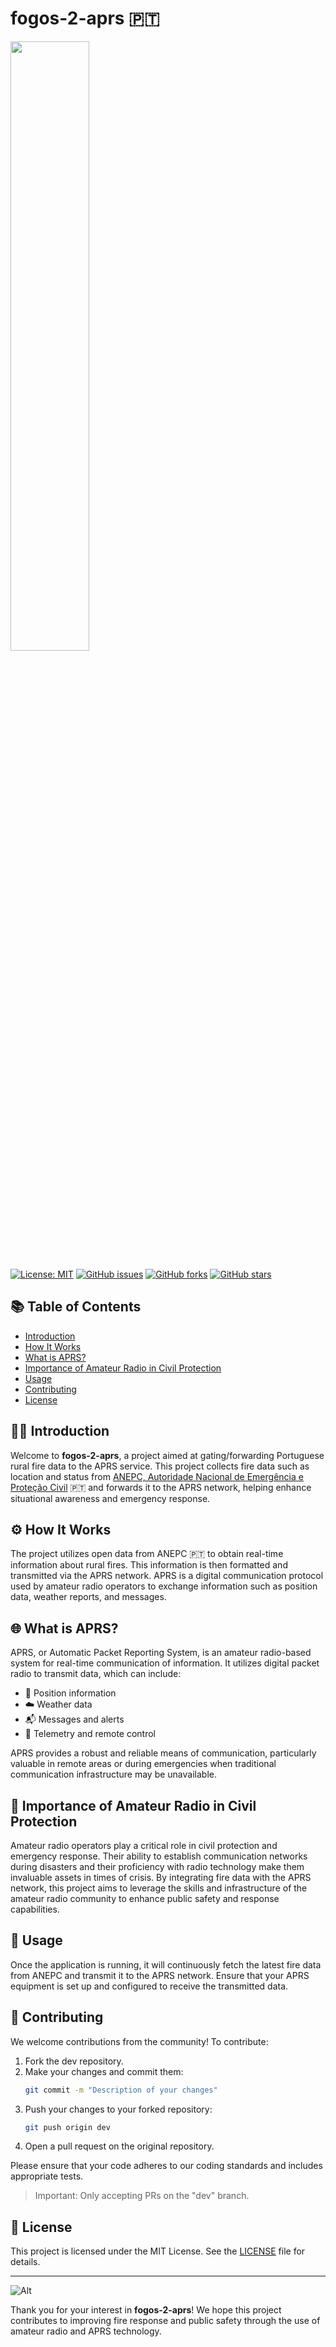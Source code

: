 # fogos-2-aprs 🇵🇹
<img src="https://i.postimg.cc/MHkJNQTS/fogos2aprs.png" width="50%" height="50%">

[![License: MIT](https://img.shields.io/badge/License-MIT-yellow.svg)](https://opensource.org/licenses/MIT)
[![GitHub issues](https://img.shields.io/github/issues/kikosgc/fogos-2-aprs)](https://github.com/kikosgc/fogos-2-aprs/issues)
[![GitHub forks](https://img.shields.io/github/forks/kikosgc/fogos-2-aprs)](https://github.com/kikosgc/fogos-2-aprs/network)
[![GitHub stars](https://img.shields.io/github/stars/kikosgc/fogos-2-aprs)](https://github.com/kikosgc/fogos-2-aprs/stargazers)

## 📚 Table of Contents

- [Introduction](#introduction)
- [How It Works](#how-it-works)
- [What is APRS?](#what-is-aprs)
- [Importance of Amateur Radio in Civil Protection](#importance-of-amateur-radio-in-civil-protection)
- [Usage](#usage)
- [Contributing](#contributing)
- [License](#license)

## 🚒🔥 Introduction<a id='introduction'></a>

Welcome to **fogos-2-aprs**, a project aimed at gating/forwarding Portuguese rural fire data to the APRS service. This project collects fire data such as location and status from [ANEPC, Autoridade Nacional de Emergência e Proteção Civil](https://prociv.gov.pt/en/home/) 🇵🇹 and forwards it to the APRS network, helping enhance situational awareness and emergency response.

## ⚙️ How It Works<a id='how-it-works'></a>

The project utilizes open data from ANEPC 🇵🇹 to obtain real-time information about rural fires. This information is then formatted and transmitted via the APRS network. APRS is a digital communication protocol used by amateur radio operators to exchange information such as position data, weather reports, and messages.

## 🌐 What is APRS?<a id='what-is-aprs'></a>

APRS, or Automatic Packet Reporting System, is an amateur radio-based system for real-time communication of information. It utilizes digital packet radio to transmit data, which can include:

- 📍 Position information
- ☁️ Weather data
- 📬 Messages and alerts
- 📡 Telemetry and remote control

APRS provides a robust and reliable means of communication, particularly valuable in remote areas or during emergencies when traditional communication infrastructure may be unavailable.

## 🦺️ Importance of Amateur Radio in Civil Protection<a id='importance-of-amateur-radio-in-civil-protection'></a>

Amateur radio operators play a critical role in civil protection and emergency response. Their ability to establish communication networks during disasters and their proficiency with radio technology make them invaluable assets in times of crisis. By integrating fire data with the APRS network, this project aims to leverage the skills and infrastructure of the amateur radio community to enhance public safety and response capabilities.

## 🚀 Usage<a id='usage'></a>

Once the application is running, it will continuously fetch the latest fire data from ANEPC and transmit it to the APRS network. Ensure that your APRS equipment is set up and configured to receive the transmitted data.

## 🤝 Contributing<a id='contributing'></a>

We welcome contributions from the community! To contribute:

1. Fork the dev repository.
2. Make your changes and commit them:
    ```bash
    git commit -m "Description of your changes"
    ```
3. Push your changes to your forked repository:
    ```bash
    git push origin dev
    ```
4. Open a pull request on the original repository.

Please ensure that your code adheres to our coding standards and includes appropriate tests.
> Important: Only accepting PRs on the "dev" branch.

## 📄 License<a id='license'></a>

This project is licensed under the MIT License. See the [LICENSE](LICENSE) file for details.

---

![Alt](https://repobeats.axiom.co/api/embed/fe4e35eb2e43113587ae076013fbf701910ee9b8.svg "Repobeats analytics image")

Thank you for your interest in **fogos-2-aprs**! We hope this project contributes to improving fire response and public safety through the use of amateur radio and APRS technology.
